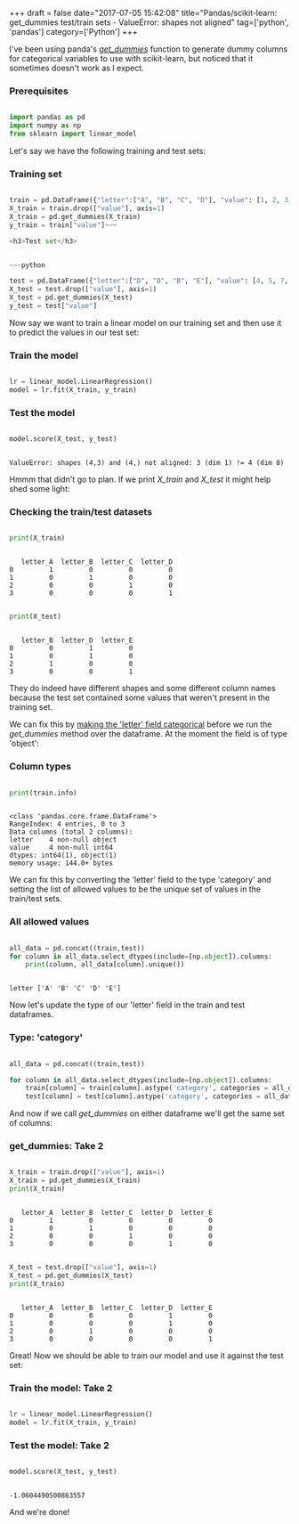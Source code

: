 +++
draft = false
date="2017-07-05 15:42:08"
title="Pandas/scikit-learn: get_dummies test/train sets - ValueError: shapes not aligned"
tag=['python', 'pandas']
category=['Python']
+++

<p>
I've been using panda's <cite><a href="https://pandas.pydata.org/pandas-docs/stable/generated/pandas.get_dummies.html">get_dummies</a></cite> function to generate dummy columns for categorical variables to use with scikit-learn, but noticed that it sometimes doesn't work as I expect.</p>


<h3>Prerequisites</h3>


~~~python

import pandas as pd
import numpy as np
from sklearn import linear_model
~~~

<p>Let's say we have the following training and test sets:</p>


<h3>Training set</h3>


~~~python

train = pd.DataFrame({"letter":["A", "B", "C", "D"], "value": [1, 2, 3, 4]})
X_train = train.drop(["value"], axis=1)
X_train = pd.get_dummies(X_train)
y_train = train["value"]~~~

<h3>Test set</h3>


~~~python

test = pd.DataFrame({"letter":["D", "D", "B", "E"], "value": [4, 5, 7, 19]})
X_test = test.drop(["value"], axis=1)
X_test = pd.get_dummies(X_test)
y_test = test["value"]
~~~

<p>Now say we want to train a linear model on our training set and then use it to predict the values in our test set:</p>


<h3>Train the model</h3>


~~~python

lr = linear_model.LinearRegression()
model = lr.fit(X_train, y_train)
~~~

<h3>Test the model</h3>


~~~python

model.score(X_test, y_test)
~~~


~~~text

ValueError: shapes (4,3) and (4,) not aligned: 3 (dim 1) != 4 (dim 0)
~~~

<p>
Hmmm that didn't go to plan. If we print <cite>X_train</cite> and <cite>X_test</cite> it might help shed some light:
</p>


<h3>Checking the train/test datasets</h3>


~~~python

print(X_train)
~~~


~~~text

   letter_A  letter_B  letter_C  letter_D
0         1         0         0         0
1         0         1         0         0
2         0         0         1         0
3         0         0         0         1
~~~


~~~python

print(X_test)
~~~


~~~text

   letter_B  letter_D  letter_E
0         0         1         0
1         0         1         0
2         1         0         0
3         0         0         1
~~~

<p>They do indeed have different shapes and some different column names because the test set contained some values that weren't present in the training set.
</p>


<p>
We can fix this by <a href="https://github.com/pandas-dev/pandas/issues/8918#issuecomment-145490689">making the 'letter' field categorical</a> before we run the <cite>get_dummies</cite> method over the dataframe. At the moment the field is of type 'object':
</p>


<h3>Column types</h3>


~~~python

print(train.info)
~~~


~~~text

<class 'pandas.core.frame.DataFrame'>
RangeIndex: 4 entries, 0 to 3
Data columns (total 2 columns):
letter    4 non-null object
value     4 non-null int64
dtypes: int64(1), object(1)
memory usage: 144.0+ bytes
~~~

<p>
We can fix this by converting the 'letter' field to the type 'category' and setting the list of allowed values to be the unique set of values in the train/test sets.
</p>


<h3>
All allowed values
</h3>


~~~python

all_data = pd.concat((train,test))
for column in all_data.select_dtypes(include=[np.object]).columns:
    print(column, all_data[column].unique())
~~~


~~~text

letter ['A' 'B' 'C' 'D' 'E']
~~~

<p>
Now let's update the type of our 'letter' field in the train and test dataframes.
</p>


<h3>Type: 'category'</h3>


~~~python

all_data = pd.concat((train,test))

for column in all_data.select_dtypes(include=[np.object]).columns:
    train[column] = train[column].astype('category', categories = all_data[column].unique())
    test[column] = test[column].astype('category', categories = all_data[column].unique())
~~~

<p>
And now if we call <cite>get_dummies</cite> on either dataframe we'll get the same set of columns:
</p>


<h3>get_dummies: Take 2</h3>


~~~python

X_train = train.drop(["value"], axis=1)
X_train = pd.get_dummies(X_train)
print(X_train)
~~~


~~~text

   letter_A  letter_B  letter_C  letter_D  letter_E
0         1         0         0         0         0
1         0         1         0         0         0
2         0         0         1         0         0
3         0         0         0         1         0
~~~


~~~python

X_test = test.drop(["value"], axis=1)
X_test = pd.get_dummies(X_test)
print(X_train)
~~~


~~~text

   letter_A  letter_B  letter_C  letter_D  letter_E
0         0         0         0         1         0
1         0         0         0         1         0
2         0         1         0         0         0
3         0         0         0         0         1
~~~

<p>Great! Now we should be able to train our model and use it against the test set:
</p>


<h3>Train the model: Take 2</h3>


~~~python

lr = linear_model.LinearRegression()
model = lr.fit(X_train, y_train)
~~~

<h3>Test the model: Take 2</h3>


~~~python

model.score(X_test, y_test)
~~~


~~~text

-1.0604490500863557
~~~

<p>
And we're done!
</p>

